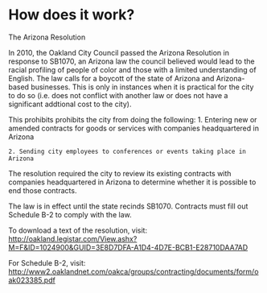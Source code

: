 # How does it work?

The Arizona Resolution

In 2010, the Oakland City Council passed the Arizona Resolution in response to SB1070, an Arizona law the council believed would lead to the racial profiling of people of color and those with a limited understanding of English. The law calls for a boycott of the state of Arizona and Arizona-based businesses. This is only in instances when it is practical for the city to do so (i.e. does not conflict with another law or does not have a significant addtional cost to the city).

This prohibits prohibits the city from doing the following:
	1. Entering new or amended contracts for goods or services with companies headquartered in Arizona

	2. Sending city employees to conferences or events taking place in Arizona

The resolution required the city to review its existing contracts with companies headquartered in Arizona to determine whether it is possible to end those contracts.

The law is in effect until the state recinds SB1070. Contracts must fill out Schedule B-2 to comply with the law.

To download a text of the resolution, visit:
http://oakland.legistar.com/View.ashx?M=F&ID=1024900&GUID=3E8D7DFA-A1D4-4D7E-BCB1-E28710DAA7AD

For Schedule B-2, visit: http://www2.oaklandnet.com/oakca/groups/contracting/documents/form/oak023385.pdf
